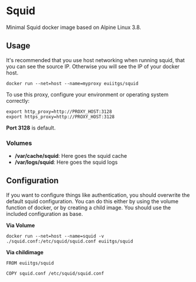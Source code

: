 # Squid

Minimal Squid docker image based on Alpine Linux 3.8.

## Usage

It's recommended that you use host networking when running squid, that you can see the source IP. Otherwise you will see the IP of your docker host.

```
docker run --net=host --name=myproxy euiitgs/squid
```

To use this proxy, configure your environment or operating system correctly:

```
export http_proxy=http://PROXY_HOST:3128
export https_proxy=http://PROXY_HOST:3128
```

**Port 3128** is default.

### Volumes

*   **/var/cache/squid**: Here goes the squid cache
*   **/var/logs/squid**: Here goes the squid logs

## Configuration

If you want to configure things like authentication, you should overwrite the default squid configuration. You can do this either by using the volume function of docker, or by creating a child image. You should use the included configuration as base.

**Via Volume**
```
docker run --net=host --name=squid -v ./squid.conf:/etc/squid/squid.conf euiitgs/squid
```

**Via childimage**
```
FROM euiitgs/squid

COPY squid.conf /etc/squid/squid.conf
```
